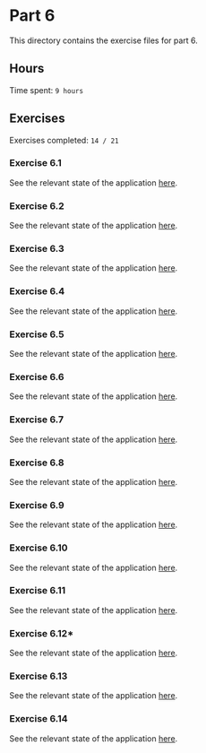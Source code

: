 # Part 6

This directory contains the exercise files for part 6.

## Hours

Time spent: `9 hours`

## Exercises

Exercises completed: `14 / 21`

### Exercise 6.1

See the relevant state of the application [here](https://github.com/rikurauhala/fullstack/tree/54326f56ef89e983dd46bfc7e245562ca39ed743/exercises/part06/unicafe-redux).

### Exercise 6.2

See the relevant state of the application [here](https://github.com/rikurauhala/fullstack/tree/06b479ba6244a1f85d18c27867d961163f64016f/exercises/part06/unicafe-redux).

### Exercise 6.3

See the relevant state of the application [here](https://github.com/rikurauhala/fullstack/tree/b1c7d5abf0e66c60e7e7eb87ee429230b1e5f4d7/exercises/part06/redux-anecdotes).

### Exercise 6.4

See the relevant state of the application [here](https://github.com/rikurauhala/fullstack/tree/d9f481e6489f5d82049ccfdb7322c384560fdca0/exercises/part06/redux-anecdotes).

### Exercise 6.5

See the relevant state of the application [here](https://github.com/rikurauhala/fullstack/tree/97c3b993eeaccf3764327702bccd39e51d10b6c5/exercises/part06/redux-anecdotes).

### Exercise 6.6

See the relevant state of the application [here](https://github.com/rikurauhala/fullstack/tree/97c3b993eeaccf3764327702bccd39e51d10b6c5/exercises/part06/redux-anecdotes).

### Exercise 6.7

See the relevant state of the application [here](https://github.com/rikurauhala/fullstack/tree/d653d36fdd6656c9e205751d0e35ac91e4853a64/exercises/part06/redux-anecdotes).

### Exercise 6.8

See the relevant state of the application [here](https://github.com/rikurauhala/fullstack/tree/21f0675792e797b1925243bdde79df1f969dd16f/exercises/part06/redux-anecdotes).

### Exercise 6.9

See the relevant state of the application [here](https://github.com/rikurauhala/fullstack/tree/3d94571351f542d50db320bdfd4f32990ed80bc7/exercises/part06/redux-anecdotes).

### Exercise 6.10

See the relevant state of the application [here](https://github.com/rikurauhala/fullstack/tree/ba2d8aa1fe18c640aa099250157c3aac3408a894/exercises/part06/redux-anecdotes).

### Exercise 6.11

See the relevant state of the application [here](https://github.com/rikurauhala/fullstack/tree/cfc8a67817dbed083285506045c030ebcff6558c/exercises/part06/redux-anecdotes).

### Exercise 6.12*

See the relevant state of the application [here](https://github.com/rikurauhala/fullstack/tree/1b9bbe5dbcdd009741f25d5d1a947372b550b6b9/exercises/part06/redux-anecdotes).

### Exercise 6.13

See the relevant state of the application [here](https://github.com/rikurauhala/fullstack/tree/748917d31e50e627577a108d4c85c4d56200944c/exercises/part06/redux-anecdotes).

### Exercise 6.14

See the relevant state of the application [here](https://github.com/rikurauhala/fullstack/tree/5ff751469528dd03f51f200a3d336f0533609e13/exercises/part06/redux-anecdotes).
